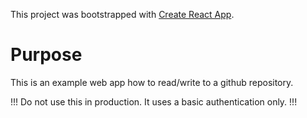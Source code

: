This project was bootstrapped with [Create React App](https://github.com/facebook/create-react-app).

# Purpose

This is an example web app how to read/write to a github repository.

!!! Do not use this in production. It uses a basic authentication only. !!!